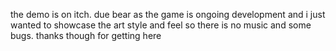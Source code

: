the demo is on itch. due bear as the game is ongoing development and i just wanted to showcase the art style and feel so there is no music and some bugs. thanks though for getting here
